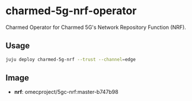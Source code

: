 # charmed-5g-nrf-operator

Charmed Operator for Charmed 5G's Network Repository Function (NRF).

## Usage

```bash
juju deploy charmed-5g-nrf --trust --channel=edge
```

## Image

- **nrf**: omecproject/5gc-nrf:master-b747b98
